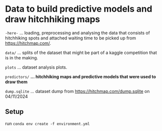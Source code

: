 # Data to build predictive models and draw hitchhiking maps

`-here-` ... loading, preprocessing and analysing the data that consists of hitchhiking spots and attached waiting time to be picked up from https://hitchmap.com/.

`data/` ... splits of the dataset that might be part of a kaggle competition that is in the making.

`plots` ... dataset analysis plots.

`predictors/` **... hitchhiking maps and predictive models that were used to draw them**

`dump.sqlite` ... dataset dump from https://hitchmap.com/dump.sqlite on 04/11/2024

## Setup

run `conda env create -f environment.yml`
